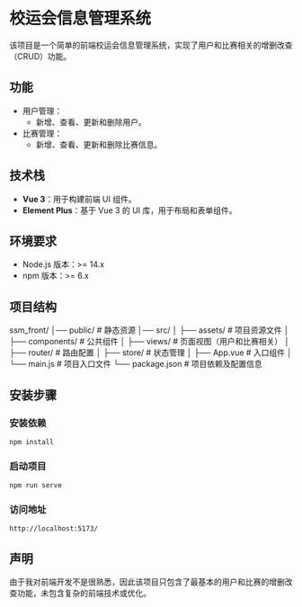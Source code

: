 # 校运会信息管理系统

该项目是一个简单的前端校运会信息管理系统，实现了用户和比赛相关的增删改查（CRUD）功能。

## 功能

- 用户管理：
  - 新增、查看、更新和删除用户。
- 比赛管理：
  - 新增、查看、更新和删除比赛信息。

## 技术栈

- **Vue 3**：用于构建前端 UI 组件。
- **Element Plus**：基于 Vue 3 的 UI 库，用于布局和表单组件。

## 环境要求

- Node.js 版本：>= 14.x
- npm 版本：>= 6.x

## 项目结构

ssm_front/
│── public/               # 静态资源
│── src/
│   ├── assets/           # 项目资源文件
│   ├── components/       # 公共组件
│   ├── views/            # 页面视图（用户和比赛相关）
│   ├── router/           # 路由配置
│   ├── store/            # 状态管理
│   ├── App.vue           # 入口组件
│   └── main.js           # 项目入口文件
└── package.json          # 项目依赖及配置信息


## 安装步骤
### 安装依赖
```
npm install
```

### 启动项目
```
npm run serve
```

### 访问地址
```
http://localhost:5173/
```

## 声明

由于我对前端开发不是很熟悉，因此该项目只包含了最基本的用户和比赛的增删改查功能，未包含复杂的前端技术或优化。